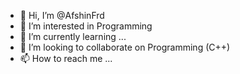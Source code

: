 - 👋 Hi, I’m @AfshinFrd
- 👀 I’m interested in Programming
- 🌱 I’m currently learning ...
- 💞️ I’m looking to collaborate on Programming (C++)
- 📫 How to reach me ...

<!---
AfshinFrd/AfshinFrd is a ✨ special ✨ repository because its `README.md` (this file) appears on your GitHub profile.
You can click the Preview link to take a look at your changes.
--->
